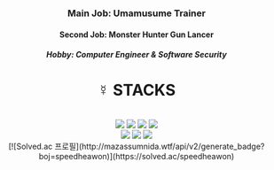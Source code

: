 <div align=center>
  <h3>Main Job: Umamusume Trainer</h3>
  <h4>Second Job: Monster Hunter Gun Lancer</h4>
  <h5>Hobby: Computer Engineer & Software Security</h5>
</div>
  
<div align=center><h1>☿ STACKS</h1></div>

<div align=center>
  <br>
  <img src="https://img.shields.io/badge/C++-00599C?style=for-the-badge&logo=C++&logoColor=white">
  <img src="https://img.shields.io/badge/python-3776AB?style=for-the-badge&logo=python&logoColor=white">
  <img src="https://img.shields.io/badge/Ethereum-3C3C3D?style=for-the-badge&logo=Ethereum&logoColor=white">
  <img src="https://img.shields.io/badge/Unity-FFFFFF?style=for-the-badge&logo=Unity&logoColor=black">
  
  <br>
  <img src="https://img.shields.io/badge/IEEE-00629B?style=for-the-badge&logo=IEEE&logoColor=white">
  <img src="https://img.shields.io/badge/GitHub-181717?style=for-the-badge&logo=GitHub&logoColor=white">
  <img src="https://img.shields.io/badge/Docker-2496ED?style=for-the-badge&logo=Docker&logoColor=white">

  <br>
  [![Solved.ac 프로필](http://mazassumnida.wtf/api/v2/generate_badge?boj=speedheawon)](https://solved.ac/speedheawon)
</div>
